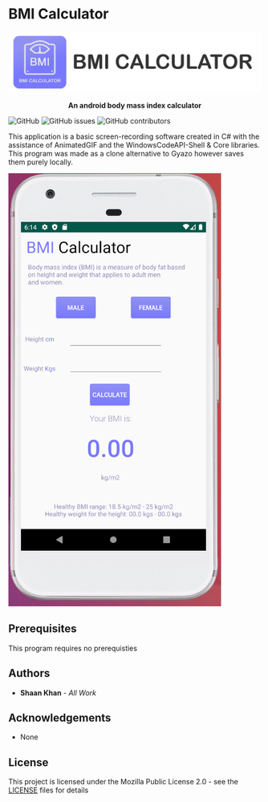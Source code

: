 # BMI Calculator

![Main Menu](Images/bmiCalculatorBanner.png)

<p align="center">
    <b>An android body mass index calculator</b>
</p>

![GitHub](https://img.shields.io/github/license/ShaanCoding/BMI-Calculator) ![GitHub issues](https://img.shields.io/github/issues/ShaanCoding/BMI-Calculator) ![GitHub contributors](https://img.shields.io/github/contributors/ShaanCoding/BMI-Calculator?color=dark-green)

This application is a basic screen-recording software created in C# with the assistance of AnimatedGIF and the WindowsCodeAPI-Shell & Core libraries. This program was made as a clone alternative to Gyazo however saves them purely locally.

![Main Menu](Images/mainMenu.png)

## Prerequisites

This program requires no prerequisties

## Authors

* **Shaan Khan** - *All Work*

## Acknowledgements

* None

## License

This project is licensed under the Mozilla Public License 2.0 - see the [LICENSE](https://www.github.com/ShaanCoding/BMI-Calculator/blob/master/LICENSE) files for details
